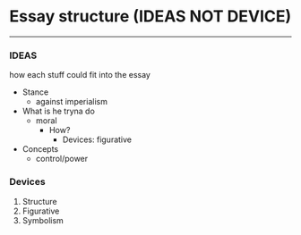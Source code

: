 # Essay structure (IDEAS NOT DEVICE)
---
### IDEAS
how each stuff could fit into the essay
- Stance
	- against imperialism
- What is he tryna do
	- moral
		- How?
			- Devices: figurative
- Concepts
	- control/power

### Devices
1. Structure
2. Figurative
3. Symbolism